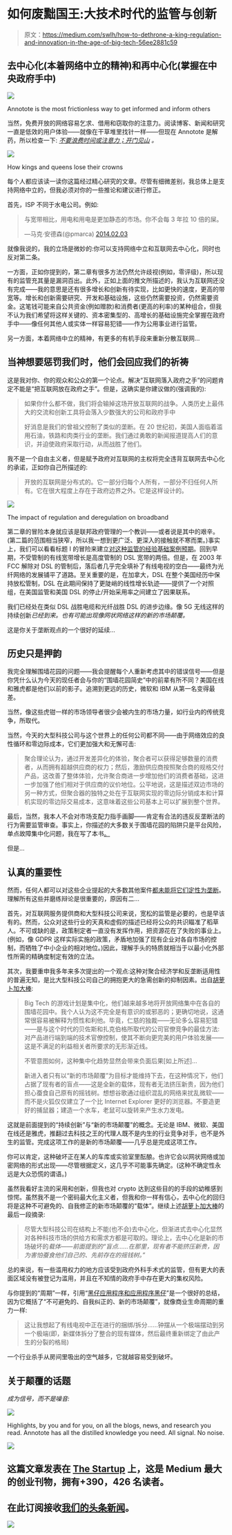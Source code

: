 # 如何废黜国王:大技术时代的监管与创新

> 原文：<https://medium.com/swlh/how-to-dethrone-a-king-regulation-and-innovation-in-the-age-of-big-tech-56ee2881c59>

## 去中心化(本着网络中立的精神)和再中心化(掌握在中央政府手中)

![](img/94b84bccd0a30be7dea9c24f0f9d24d0.png)

Annotote is the most frictionless way to get informed and inform others

当然，免费开放的网络容易乞求、借用和窃取你的注意力。阅读博客、新闻和研究一直是低效的用户体验——就像在干草堆里找针一样——但现在 Annotote 是解药，所以检查一下: [*不要浪费时间或注意力；开门见山*](http://annotote.launchrock.com) *。*

![](img/1559c6e3da99fb1c6537290d78bf9e49.png)

How kings and queens lose their crowns

每个人都应该读一读你这篇经过精心研究的文章。尽管有细微差别，我总体上是支持网络中立的，但我必须对你的一些推论和建议进行修正。

首先，ISP 不同于水电公司。例如:

> 与宽带相比，用电和用电是更加静态的市场。你不会每 3 年拉 10 倍的屎。
> 
> —马克·安德森(@pmarca) [2014.02.03](https://twitter.com/pmarca/statuses/437683055629570048)

就像我说的，我的立场是微妙的:你可以支持网络中立和互联网去中心化，同时也反对第二条。

一方面，正如你提到的，第二章有很多方法仍然允许歧视(例如，零评级)，所以现有的监管充其量是漏洞百出。此外，正如上面的推文所描述的，我认为互联网还没有完成——我的意思是还有很多增长和创新有待实现，比如更快的速度，更高的带宽等。增长和创新需要研究、开发和基础设施，这些仍然需要投资，仍然需要资金。这笔钱可能来自公共资金(例如赠款)和消费者(更高的利率)的某种组合，但我不认为我们希望将这样关键的、资本密集型的、高增长的基础设施完全掌握在政府手中——像任何其他人或实体一样容易犯错——作为公用事业进行监管。

另一方面，本着网络中立的精神，有更多的有机手段来重新分散互联网…

## 当神想要惩罚我们时，他们会回应我们的祈祷

这是我对你、你的观众和公众的第一个论点。解决“互联网落入政府之手”的问题肯定不能是“把互联网放在政府之手”。但是，这确实是你建议做的(强调我的):

> 如果你什么都不做，我们将会输掉这场开放互联网的战争。人类历史上最伟大的交流和创新工具将会落入少数强大的公司和政府手中
> 
> 好消息是我们的曾祖父控制了类似的垄断。在 20 世纪初，美国人面临着滥用石油，铁路和肉类行业的垄断。我们通过勇敢的新闻报道提高人们的意识，并迫使政府采取行动，从而战胜了他们。

我不是一个自由主义者，但是赋予政府对互联网的主权将完全违背互联网去中心化的承诺，正如你自己所描述的:

> 开放的互联网是分布式的。它一部分归每个人所有，一部分不归任何人所有。它在很大程度上存在于政府边界之外。它是这样设计的。

![](img/ae63940a55612d7848998c150093fa9c.png)

The impact of regulation and deregulation on broadband

第二章的冒险本身就应该是联邦政府管理的一个教训——或者说是其中的艰辛。(第二篇的范围相当狭窄，所以我一想到更广泛、更深入的接触就不寒而栗。)事实上，我们可以看看标题 I 的冒险来建立[对这种监管的经验基础案例预期](https://papers.ssrn.com/sol3/papers.cfm?abstract_id=1093393)。回到早期，不受管制的有线宽带增长是高度管制的 DSL 宽带的两倍。但是，在 2003 年 FCC 解除对 DSL 的管制后，落后者几乎完全填补了有线电视的空白——最终为光纤网络的发展铺平了道路。至关重要的是，在加拿大，DSL 在整个美国经历中保持放松管制，DSL 在此期间保持了更陡峭的线性增长轨迹——提供了一个对照组，在美国监管和美国 DSL 的停止/开始采用率之间建立了因果联系。

我们已经处在类似 DSL 战胜电缆和光纤战胜 DSL 的进步边缘。像 5G 无线这样的持续创新*已经到来。也有可能出现像网状网络这样的新的市场颠覆。*

这是你关于垄断观点的一个很好的延续…

## 历史只是押韵

我完全理解围墙花园的问题——我会提醒每个人重新考虑其中的错误信号——但是你凭什么认为今天的现任者会与你的“围墙花园简史”中的前辈有所不同？美国在线和雅虎都是他们以前的影子。追溯到更远的历史，微软和 IBM 从第一名变得最差。

当然，像这些虎钳一样的市场领导者很少会被内生的市场力量，如行业内的传统竞争，所取代。

当然，今天的大型科技公司与这个世界上的任何公司都不同——由于网络效应的良性循环和零边际成本，它们更加强大和无懈可击:

> 聚合理论认为，通过开发差异化的体验，聚合者可以获得足够数量的消费者，从而拥有超越供应商的权力；然后，激励供应商按照聚合商的规格交付产品，这改善了整体体验，允许聚合商进一步增加他们的消费者基础，这进一步加强了他们相对于供应商的议价地位。公平地说，这是描述双边市场的另一种方式，但聚合器的独特之处在于互联网实现的零边际分销成本和计算机实现的零边际交易成本，这意味着这些公司基本上可以扩展到整个世界。

最后，当然，我本人不会对市场支配力指手画脚——肯定有合法的违反反垄断法的行为需要监管审查。事实上，你描述的大多数关于围墙花园的陷阱只是平台风险，单点故障集中化问题，我在写了本书[。](/adventures-in-consumer-technology/of-chinese-walls-and-techs-agency-problem-6cab543094d2)

但是…

## 认真的重要性

然而，任何人都可以对这些企业提起的大多数其他案件[都未能将它们定性为垄断](/@AnthPB/antitrust-techs-endgame-8705eac3cd00)。理解所有这些并磨练辩论是很重要的，原因有二…

首先，对互联网服务提供商和大型科技公司来说，宽松的监管是必要的，也是早该有的。然而，公众对这些行业的天真和虚假的描述已经将公众的共识瞄准了稻草人。不可或缺的是，政策制定者一直没有发挥作用，把资源花在了失败的事业上。(例如，像 GDPR 这样实际实施的政策，矛盾地加强了现有企业对各自市场的控制，而牺牲了中小企业的相对地位。)因此，理解手头的特质就相当于以最小化外部性所需的精确度制定有效的立法。

其次，我要重申我多年来多次提出的一个观点:这种对聚合经济学和反垄断适用性的普遍无知，是比大型科技公司自己的拥抱更大的急需创新的抑制因素。出自[胡萝卜加大棒](/adventures-in-consumer-technology/the-carrot-and-the-stick-on-the-missing-incentives-for-crypto-networks-87af5eed5deb):

> Big Tech 的游戏计划是集中化，他们越来越多地将开放网络集中在各自的围墙花园中。我个人认为这不完全是有意识的或邪恶的；更确切地说，这通常很容易被解释为惯性和利他。毕竟，仁慈的独裁——无论多么容易犯错——是与这个时代的贝佐斯和扎克伯格所取代的公司官僚竞争的最佳方法:对产品进行端到端的技术官僚控制，使其不断向更完美的用户体验发展——这是不满足的利益相关者所要求的无形渐近线。
> 
> 不管意图如何，这种集中化趋势显然会带来负面后果[如上所述]…
> 
> 新进入者只有以“新的市场颠覆”为目标才能维持下去，在这种情况下，他们占据了现有者的盲点——这是全新的载体，现有者无法挤压新贵，因为他们担心蚕食自己原有的摇钱树。想想谷歌通过组织混乱的网络来扰乱微软——而不是火狐仅仅建立了一个比 Internet Explorer 更好的浏览器。不要造更好的捕鼠器；建造一个水车，老鼠可以旋转来产生水力发电。

这就是前面提到的“持续创新”与“新的市场颠覆”的概念。无论是 IBM、微软、美国在线还是雅虎，推翻过去科技之王的代理人既不是内生的行业竞争对手，也不是外生的监管。完成这项工作的是新的市场颠覆——几乎总是完成这项工作。

你可以肯定，这种破坏正在某人的车库或实验室里酝酿。也许它会以网状网络或加密网络的形式出现——尽管根据定义，这几乎不可能事先确定。(这种不确定性永远是大众恐慌的谓语。)

虽然我看好主流的采用和创新，但我也对 crypto 达到这些目的的手段的幼稚感到惊愕。虽然我不是一个密码最大化主义者，但我和你一样有信心，去中心化的回归将是这种不可避免的、自我修正的新市场颠覆的“载体”。继续上述[胡萝卜加大棒](/adventures-in-consumer-technology/the-carrot-and-the-stick-on-the-missing-incentives-for-crypto-networks-87af5eed5deb)的最后一段摘录:

> 尽管大型科技公司在结构上不能(也不会)去中心化，但渐进式去中心化显然对各种科技市场的供给方和需求方都是可取的。理论上，去中心化是新的市场破坏的*载体——前面提到的“盲点……在那里，现有者不能挤压新贵，因为害怕蚕食他们自己的、先前存在的摇钱树。”*

总的来说，有一些滥用权力的地方应该受到政府外科手术式的监管，但有更大的表面区域没有被登记为滥用，并且在不知情的政府手中存在更大的集权风险。

与你提到的“周期”一样，引用“[黑仔应用程序和应用程序黑仔](/adventures-in-consumer-technology/instagram-and-the-interest-graph-47508ff15069)”是一个很好的总结，因为它概括了“不可避免的、自我纠正的、新的市场颠覆”，就像商业生命周期的重力一样:

> 这让我想起了有线电视中正在进行的捆绑/拆分……钟摆从一个极端摆动到另一个极端(即，新媒体拆分了整合的现有媒体，然后最终重新绑定了由此产生的分裂的格局)

一个行业杀手从房间里吸出的空气越多，它就越容易受到破坏。

## 关于颠覆的话题

*成为信号，而不是噪音:*

[![](img/79481b98a6cf12e69d38566e4096a6d4.png)](http://annotote.launchrock.com)

Highlights, by you and for you, on all the blogs, news, and research you read. Annotote has all the distilled knowledge you need. All signal. No noise.

[![](img/308a8d84fb9b2fab43d66c117fcc4bb4.png)](https://medium.com/swlh)

## 这篇文章发表在 [The Startup](https://medium.com/swlh) 上，这是 Medium 最大的创业刊物，拥有+390，426 名读者。

## 在此订阅接收[我们的头条新闻](http://growthsupply.com/the-startup-newsletter/)。

[![](img/b0164736ea17a63403e660de5dedf91a.png)](https://medium.com/swlh)